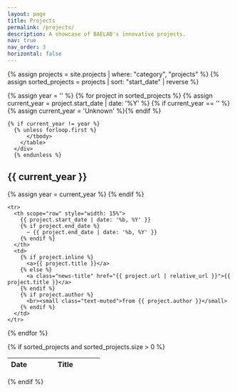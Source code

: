 ```yaml
---
layout: page
title: Projects
permalink: /projects/
description: A showcase of BAELAB's innovative projects.
nav: true
nav_order: 3
horizontal: false
---
```


<div class="projects">
  {% assign projects = site.projects | where: "category", "projects" %}
  {% assign sorted_projects = projects | sort: "start_date" | reverse %}

  {% assign year = '' %}
  {% for project in sorted_projects %}
    {% assign current_year = project.start_date | date: '%Y' %}
    {% if current_year == '' %}{% assign current_year = 'Unknown' %}{% endif %}

    {% if current_year != year %}
      {% unless forloop.first %}
          </tbody>
        </table>
      </div>
      {% endunless %}

  <h2 id="y{{ current_year }}" class="text-right">{{ current_year }}</h2>
      <div class="table-responsive">
        <table class="table table-sm table-borderless">
          <thead>
            <tr>
              <th scope="col" style="width: 25%">Date</th>
              <th scope="col">Title</th>
            </tr>
          </thead>
          <tbody>
      {% assign year = current_year %}
    {% endif %}

    <tr>
      <th scope="row" style="width: 15%">
        {{ project.start_date | date: '%b, %Y' }}
        {% if project.end_date %}
          ~ {{ project.end_date | date: '%b, %Y' }}
        {% endif %}
      </th>
      <td>
        {% if project.inline %}
          <a>{{ project.title }}</a>
        {% else %}
          <a class="news-title" href="{{ project.url | relative_url }}">{{ project.title }}</a>
        {% endif %}
        {% if project.author %}
          <br><small class="text-muted">from {{ project.author }}</small>
        {% endif %}
      </td>
    </tr>
  {% endfor %}

  {% if sorted_projects and sorted_projects.size > 0 %}
          </tbody>
        </table>
      </div>
  {% endif %}
</div>